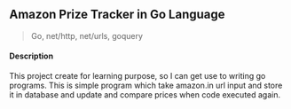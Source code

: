 ## Amazon Prize Tracker in Go Language
> Go, net/http, net/urls, goquery

#### Description

This project create for learning purpose, so I can get use to writing go programs. This is simple program which take amazon.in url input and store it in database and update and compare prices when code executed again.
